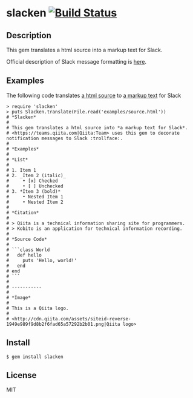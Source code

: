 # slacken [![Build Status](https://travis-ci.org/increments/slacken.svg)](https://travis-ci.org/increments/slacken)

## Description
This gem translates a html source into a markup text for Slack.

Official description of Slack message formatting is [here](https://api.slack.com/docs/formatting).

## Examples

The following code translates [a html source](https://github.com/increments/slacken/blob/master/examples/source.html) to [a markup text](https://github.com/increments/slacken/blob/master/examples/out.txt) for Slack

```
> require 'slacken'
> puts Slacken.translate(File.read('examples/source.html'))
# *Slacken*
#
# This gem translates a html source into *a markup text for Slack*.
# <https://teams.qiita.com|Qiita:Team> uses this gem to decorate notification messages to Slack :trollface:.
#
# *Examples*
#
# *List*
#
# 1. Item 1
# 2. _Item 2 (italic)_
#     • [x] Checked
#     • [ ] Unchecked
# 3. *Item 3 (bold)*
#     • Nested Item 1
#     • Nested Item 2
#
# *Citation*
#
# > Qiita is a technical information sharing site for programmers.
# > Kobito is an application for technical information recording.
#
# *Source Code*
#
# ```class World
#   def hello
#     puts 'Hello, world!'
#   end
# end
# ```
#
# -----------
#
# *Image*
#
# This is a Qiita logo.
#
# <http://cdn.qiita.com/assets/siteid-reverse-1949e989f9d8b2f6fad65a57292b2b01.png|Qiita logo>
```

## Install

```
$ gem install slacken
```

## License
MIT
